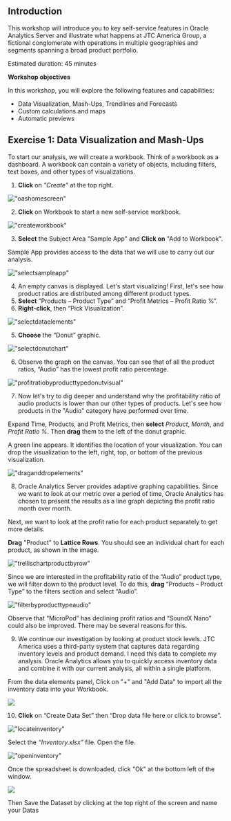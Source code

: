 ## Introduction

This workshop will introduce you to key self-service features in Oracle Analytics Server and illustrate what happens at JTC America Group, a fictional conglomerate with operations in multiple geographies and segments spanning a broad product portfolio.

Estimated duration: 45 minutes

**Workshop objectives**

In this workshop, you will explore the following features and capabilities:

* Data Visualization, Mash-Ups, Trendlines and Forecasts
* Custom calculations and maps
* Automatic previews

## Exercise 1: Data Visualization and Mash-Ups


To start our analysis, we will create a workbook. Think of a workbook as a dashboard. A workbook can contain a variety of objects, including filters, text boxes, and other types of visualizations.

1. **Click** on *"Create"* at the top right.

 !["oashomescreen"](2defd750fdae3f66fb2756623c9fbb56.png)

2. **Click** on Workbook to start a new self-service workbook.

 !["createworkbook"](e0dc494bc5cf0785f98753c05cebbc9e.png)

3. **Select** the Subject Area "Sample App" and **Click on** "Add to Workbook".

 Sample App provides access to the data that we will use to carry out our analysis.

 !["selectsampleapp"](ca52f7006bcbd361b3daf148ef06aa61.png)

4. An empty canvas is displayed. Let's start visualizing! First, let's see how product ratios are distributed among different product types.
 1. **Select** “Products – Product Type” and “Profit Metrics – Profit Ratio %”.
 2. **Right-click**, then “Pick Visualization”.

 !["selectdataelements"](03a9394c25723382c061b55d882bf5f6.png)

5. **Choose** the “Donut” graphic.

 !["selectdonutchart"](109e8136686ca22701a11abb411efe9f.png)

6. Observe the graph on the canvas. You can see that of all the product ratios, “Audio” has the lowest profit ratio percentage.

 !["profitratiobyproducttypedonutvisual"](add1f5dee90fc5451434a0448104d002.png)

7. Now let's try to dig deeper and understand why the profitability ratio of audio products is lower than our other types of products. Let's see how products in the "Audio" category have performed over time.

 Expand Time, Products, and Profit Metrics, then **select** *Product*, *Month*, and *Profit Ratio %*. Then **drag** them to the left of the donut graphic.

 A green line appears. It identifies the location of your visualization. You can drop the visualization to the left, right, top, or bottom of the previous visualization.

 !["draganddropelements"](025097f9079279dc59db51e39d238d0c.png)

8. Oracle Analytics Server provides adaptive graphing capabilities. Since we want to look at our metric over a period of time, Oracle Analytics has chosen to present the results as a line graph depicting the profit ratio month over month.

 Next, we want to look at the profit ratio for each product separately to get more details.

 **Drag** "Product" to **Lattice Rows**. You should see an individual chart for each product, as shown in the image.

 !["trellischartproductbyrow"](e2c1f5a5462b7fe0ffc558fdfb94fc36.png)

 Since we are interested in the profitability ratio of the “Audio” product type, we will filter down to the product level. To do this, **drag** “Products – Product Type” to the filters section and select “Audio”.

 !["filterbyproducttypeaudio"](da0541201f82f56ebd6f85f1eeb5ff8c.png)

 Observe that “MicroPod” has declining profit ratios and “SoundX Nano” could also be improved. There may be several reasons for this.

9. We continue our investigation by looking at product stock levels. JTC America uses a third-party system that captures data regarding inventory levels and product demand. I need this data to complete my analysis. Oracle Analytics allows you to quickly access inventory data and combine it with our current analysis, all within a single platform.

 From the data elements panel, Click on "+" and "Add Data" to import all the inventory data into your Workbook.

 ![](7e3120b3491e05e360a75755f1562ad5.png)

10. **Click** on “Create Data Set” then “Drop data file here or click to browse”.

 !["locateinventory"](a8393febe16ce486a19274e2a588e2e9.png)

 Select the *“Inventory.xlsx”* file. Open the file.

 !["openinventory"](7885a4812764c4a7287f5658331b0295.png)

 Once the spreadsheet is downloaded, click "Ok" at the bottom left of the window.

 ![](89a2056524ced4952a01b60fa427e891.png)

 Then Save the Dataset by clicking at the top right of the screen and name your Datas